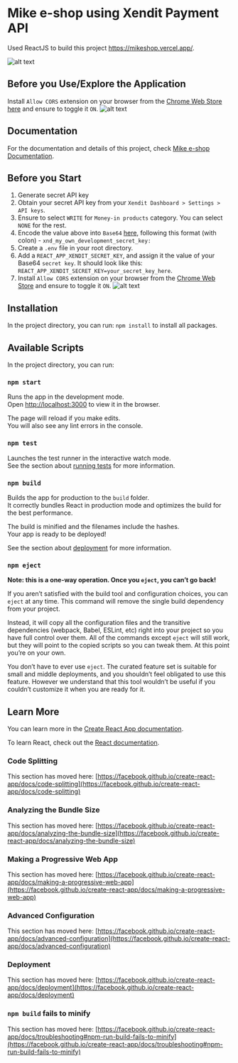 # Mike e-shop using Xendit Payment API

Used ReactJS to build this project https://mikeshop.vercel.app/.

![alt text](https://res.cloudinary.com/emekamykael45/image/upload/v1613178019/mike-e-shop/mike-store_vef7i1.png)

## Before you Use/Explore the Application

Install `Allow CORS` extension on your browser from the [Chrome Web Store here](https://chrome.google.com/webstore/detail/allow-cors-access-control/lhobafahddgcelffkeicbaginigeejlf) and ensure to toggle it `ON`.
![alt text](https://res.cloudinary.com/emekamykael45/image/upload/v1613178407/mike-e-shop/Screenshot_2021-02-13_at_2.06.09_AM_l6mgis.png)

## Documentation

For the documentation and details of this project, check [Mike e-shop Documentation](https://res.cloudinary.com/emekamykael45/image/upload/v1613166346/mike-e-shop/MIKE_E-SHOP_USING_XENDIT_PAYMENT_API_bpv1ik.pdf).

## Before you Start

1. Generate secret API key
2. Obtain your secret API key from your `Xendit Dashboard > Settings > API keys`.
3. Ensure to select `WRITE` for `Money-in products` category. You can select `NONE` for the rest.
4. Encode the value above into `Base64` [here](https://www.base64encode.org/), following this format (with colon) -
   `xnd_my_own_development_secret_key:`
5. Create a `.env` file in your root directory.
6. Add a `REACT_APP_XENDIT_SECRET_KEY`, and assign it the value of your Base64 `secret key`. It should look like this:
   `REACT_APP_XENDIT_SECRET_KEY=your_secret_key_here`.
7. Install `Allow CORS` extension on your browser from the [Chrome Web Store](https://chrome.google.com/webstore/detail/allow-cors-access-control/lhobafahddgcelffkeicbaginigeejlf) and ensure to toggle it `ON`.
   ![alt text](https://res.cloudinary.com/emekamykael45/image/upload/v1613178407/mike-e-shop/Screenshot_2021-02-13_at_2.06.09_AM_l6mgis.png)

## Installation

In the project directory, you can run: `npm install` to install all packages.

## Available Scripts

In the project directory, you can run:

### `npm start`

Runs the app in the development mode.\
Open [http://localhost:3000](http://localhost:3000) to view it in the browser.

The page will reload if you make edits.\
You will also see any lint errors in the console.

### `npm test`

Launches the test runner in the interactive watch mode.\
See the section about [running tests](https://facebook.github.io/create-react-app/docs/running-tests) for more information.

### `npm build`

Builds the app for production to the `build` folder.\
It correctly bundles React in production mode and optimizes the build for the best performance.

The build is minified and the filenames include the hashes.\
Your app is ready to be deployed!

See the section about [deployment](https://facebook.github.io/create-react-app/docs/deployment) for more information.

### `npm eject`

**Note: this is a one-way operation. Once you `eject`, you can’t go back!**

If you aren’t satisfied with the build tool and configuration choices, you can `eject` at any time. This command will remove the single build dependency from your project.

Instead, it will copy all the configuration files and the transitive dependencies (webpack, Babel, ESLint, etc) right into your project so you have full control over them. All of the commands except `eject` will still work, but they will point to the copied scripts so you can tweak them. At this point you’re on your own.

You don’t have to ever use `eject`. The curated feature set is suitable for small and middle deployments, and you shouldn’t feel obligated to use this feature. However we understand that this tool wouldn’t be useful if you couldn’t customize it when you are ready for it.

## Learn More

You can learn more in the [Create React App documentation](https://facebook.github.io/create-react-app/docs/getting-started).

To learn React, check out the [React documentation](https://reactjs.org/).

### Code Splitting

This section has moved here: [https://facebook.github.io/create-react-app/docs/code-splitting](https://facebook.github.io/create-react-app/docs/code-splitting)

### Analyzing the Bundle Size

This section has moved here: [https://facebook.github.io/create-react-app/docs/analyzing-the-bundle-size](https://facebook.github.io/create-react-app/docs/analyzing-the-bundle-size)

### Making a Progressive Web App

This section has moved here: [https://facebook.github.io/create-react-app/docs/making-a-progressive-web-app](https://facebook.github.io/create-react-app/docs/making-a-progressive-web-app)

### Advanced Configuration

This section has moved here: [https://facebook.github.io/create-react-app/docs/advanced-configuration](https://facebook.github.io/create-react-app/docs/advanced-configuration)

### Deployment

This section has moved here: [https://facebook.github.io/create-react-app/docs/deployment](https://facebook.github.io/create-react-app/docs/deployment)

### `npm build` fails to minify

This section has moved here: [https://facebook.github.io/create-react-app/docs/troubleshooting#npm-run-build-fails-to-minify](https://facebook.github.io/create-react-app/docs/troubleshooting#npm-run-build-fails-to-minify)
